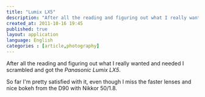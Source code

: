 ```yaml
---
title: "Lumix LX5"
description: "After all the reading and figuring out what I really wanted and needed I scrambled and got the _Panasonic Lumix LX5_. So far I'm pretty satisfied with it, even though I miss the faster lenses and nice bokeh from the D90 with Nikkor 50/1.8."
created_at: 2011-10-16 19:45
published: true
layout: application
language: English
categories : [article,photography]
---
```


After all the reading and figuring out what I really wanted and needed I scrambled and got the _Panasonic Lumix LX5_.

So far I'm pretty satisfied with it, even though I miss the faster lenses and nice bokeh from the D90 with Nikkor 50/1.8.